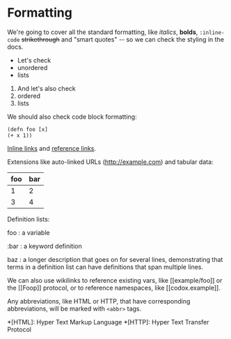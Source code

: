 # Formatting

We're going to cover all the standard formatting, like *italics*, **bolds**,
`:inline-code` ~~strikethrough~~ and \"smart quotes\" -- so we can check the
styling in the docs.

- Let's check
- unordered
- lists

1. And let's also check
2. ordered
2. lists

We should also check code block formatting:

    (defn foo [x]
    (+ x 1))

[Inline links](http://example.com) and [reference links][1].

[1]: http://example.com

Extensions like auto-linked URLs (http://example.com) and tabular data:

foo | bar
----|----
 1  |  2
 3  |  4

Definition lists:

foo
: a variable

:bar
: a keyword definition

baz
: a longer description that goes on for several lines, demonstrating that
terms in a definition list can have definitions that span multiple lines.

We can also use wikilinks to reference existing vars, like [[example/foo]] or
the [[Foop]] protocol, or to reference namespaces, like [[codox.example]].

Any abbreviations, like HTML or HTTP, that have corresponding abbreviations,
will be marked with `<abbr>` tags.

*[HTML]: Hyper Text Markup Language
*[HTTP]: Hyper Text Transfer Protocol
